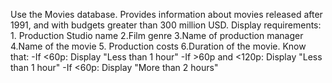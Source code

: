 Use the Movies database. Provides information about movies released after 1991, and with budgets greater than 300 million USD. Display requirements:
     1. Production Studio name
     2.Film genre 
     3.Name of production manager
     4.Name of the movie
     5. Production costs
     6.Duration of the movie. Know that:
         -If <60p: Display "Less than 1 hour"
         -If >60p and <120p: Display "Less than 1 hour"
         -If <60p: Display "More than 2 hours"

